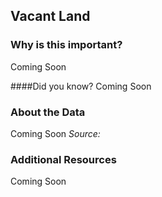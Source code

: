 ## Vacant Land


### Why is this important?
Coming Soon

####Did you know?
Coming Soon

### About the Data 

Coming Soon
_Source:_

### Additional Resources
Coming Soon